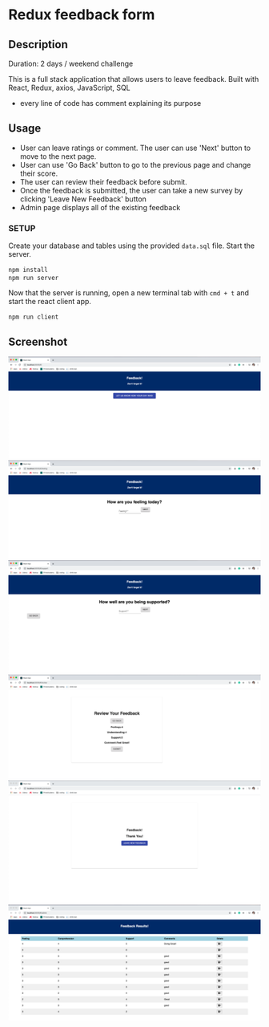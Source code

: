 # Redux feedback form

## Description

Duration: 2 days / weekend challenge

This is a full stack application that allows users to leave feedback. Built with React, Redux, axios, JavaScript, SQL

- every line of code has comment explaining its purpose

## Usage

- User can leave ratings or comment. The user can use 'Next' button to move to the next page.
- User can use 'Go Back' button to go to the previous page and change their score.
- The user can review their feedback before submit.
- Once the feedback is submitted, the user can take a new survey by clicking 'Leave New Feedback' button
- Admin page displays all of the existing feedback

### SETUP

Create your database and tables using the provided `data.sql` file. Start the server.

```
npm install
npm run server
```

Now that the server is running, open a new terminal tab with `cmd + t` and start the react client app.

```
npm run client
```

## Screenshot

![ScreenShot](img/Home.png)
![ScreenShot](img/Feeling.png)
![ScreenShot](img/Support.png)
![ScreenShot](img/Review.png)
![ScreenShot](img/Submission.png)
![ScreenShot](img/Admin.png)
